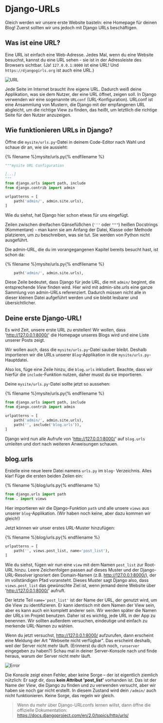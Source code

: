 # Django-URLs

Gleich werden wir unsere erste Website basteln: eine Homepage für deinen Blog! Zuerst sollten wir uns jedoch mit Django URLs beschäftigen.

## Was ist eine URL?

Eine URL ist einfach eine Web-Adresse. Jedes Mal, wenn du eine Website besuchst, kannst du eine URL sehen - sie ist in der Adressleiste des Browsers sichtbar. (Ja! `127.0.0.1:8000` ist eine URL! Und `https://djangogirls.org` ist auch eine URL.)

![URL](images/url.png)

Jede Seite im Internet braucht ihre eigene URL. Dadurch weiß deine Applikation, was sie dem Nutzer, der eine URL öffnet, zeigen soll. In Django verwenden wir eine sogenannte `URLconf` (URL-Konfiguration). URLconf ist eine Ansammlung von Mustern, die Django mit der empfangenen URL abgleicht, um die richtige View zu finden, das heißt, um letztlich die richtige Seite für den Nutzer anzuzeigen.

## Wie funktionieren URLs in Django?

Öffne die `mysite/urls.py`-Datei in deinem Code-Editor nach Wahl und schaue dir an, wie sie aussieht:

{% filename %}mysite/urls.py{% endfilename %}

```python
"""mysite URL Configuration

[...]
"""
from django.urls import path, include
from django.contrib import admin

urlpatterns = [
    path('admin/', admin.site.urls),
]
```

Wie du siehst, hat Django hier schon etwas für uns eingefügt.

Zeilen zwischen dreifachen Gänsefüßchen (`'''` oder `"""`) heißen Docstrings (Kommentare) - man kann sie am Anfang der Datei, Klasse oder Methode platzieren, um zu beschreiben, was sie tut. Sie werden von Python nicht ausgeführt.

Die admin-URL, die du im vorangegangenen Kapitel bereits besucht hast, ist schon da:

{% filename %}mysite/urls.py{% endfilename %}

```python
    path('admin/', admin.site.urls),
```

Diese Zeile bedeutet, dass Django für jede URL, die mit `admin/` beginnt, die entsprechende *View* finden wird. Hier wird mit admin-site.urls eine ganze Sammlung von admin-URLs referenziert. Dadurch müssen nicht alle in dieser kleinen Datei aufgeführt werden und sie bleibt lesbarer und übersichtlicher.

## Deine erste Django-URL!

Es wird Zeit, unsere erste URL zu erstellen! Wir wollen, dass 'http://127.0.0.1:8000/' die Homepage unseres Blogs wird und eine Liste unserer Posts zeigt.

Wir wollen auch, dass die `mysite/urls.py`-Datei sauber bleibt. Deshalb importieren wir die URLs unserer `Blog`-Applikation in die `mysite/urls.py`-Hauptdatei.

Also los, füge eine Zeile hinzu, die `blog.urls` inkludiert. Beachte, dass wir hierfür die `include`-Funktion nutzen, daher musst du sie importieren.

Deine `mysite/urls.py`-Datei sollte jetzt so aussehen:

{% filename %}mysite/urls.py{% endfilename %}

```python
from django.urls import path, include
from django.contrib import admin

urlpatterns = [
    path('admin/', admin.site.urls),
    path('', include('blog.urls')),
]
```

Django wird nun alle Aufrufe von 'http://127.0.0.1:8000/' auf `blog.urls` umleiten und dort nach weiteren Anweisungen schauen.

## blog.urls

Erstelle eine neue leere Datei namens `urls.py` im `blog`- Verzeichnis. Alles klar! Füge die ersten beiden Zeilen ein:

{% filename %}blog/urls.py{% endfilename %}

```python
from django.urls import path
from . import views
```

Hier importieren wir die Django-Funktion `path` und alle unsere `views` aus unserer `blog`-Applikation. (Wir haben noch keine, aber dazu kommen wir gleich!)

Jetzt können wir unser erstes URL-Muster hinzufügen:

{% filename %}blog/urls.py{% endfilename %}

```python
urlpatterns = [
    path('', views.post_list, name='post_list'),
]
```

Wie du siehst, fügen wir nun eine `view` mit dem Namen `post_list` zur Root-URL hinzu. Leere Zeichenfolgen passen auf dieses Muster und der Django-URL-Resolver ignoriert den Domain-Namen (z.B. http://127.0.0.1:8000/), der im vollständigen Pfad voransteht. Dieses Muster sagt Django also, dass `views.post_list` das gewünschte Ziel ist, wenn jemand deine Website über 'http://127.0.0.1:8000/' aufruft.

Der letzte Teil `name='post_list'` ist der Name der URL, der genutzt wird, um die View zu identifizieren. Er kann identisch mit dem Namen der View sein, aber es kann auch ein komplett anderer sein. Wir werden später die Namen der URLs im Projekt benutzen. Daher ist es wichtig, jede URL in der App zu benennen. Wir sollten außerdem versuchen, eindeutige und einfach zu merkende URL-Namen zu wählen.

Wenn du jetzt versuchst, http://127.0.0.1:8000/ aufzurufen, dann erscheint eine Meldung der Art "Webseite nicht verfügbar". Das erscheint deshalb, weil der Server nicht mehr läuft. (Erinnerst du dich noch, `runserver` eingegeben zu haben?) Schau mal in deiner Server-Konsole nach und finde heraus, warum der Server nicht mehr läuft.

![Error](images/error1.png)

Die Konsole zeigt einen Fehler, aber keine Sorge – der ist eigentlich ziemlich nützlich: Er sagt dir, dass **kein Attribut 'post_list'** vorhanden ist. Das ist der Name der *View*, die Django zu finden und zu verwenden versucht, aber wir haben sie noch gar nicht erstellt. In diesem Zustand wird dein `/admin/` auch nicht funktionieren. Keine Sorge, das regeln wir gleich.

> Wenn du mehr über Django-URLconfs lernen willst, dann öffne die offizielle Dokumentation: https://docs.djangoproject.com/en/2.0/topics/http/urls/